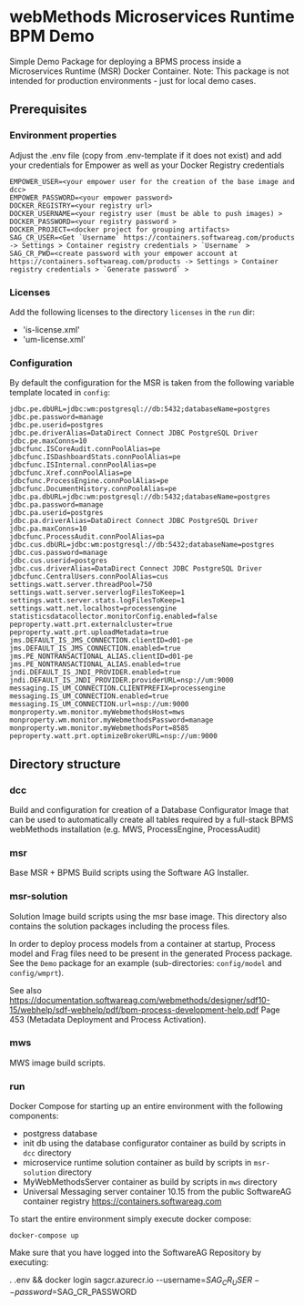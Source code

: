 # webMethods Microservices Runtime BPM Demo

Simple Demo Package for deploying a BPMS process inside a Microservices Runtime (MSR) Docker Container. Note: This  package is not intended for production environments - just for local demo cases. 

## Prerequisites

### Environment properties

Adjust the .env file (copy from .env-template if it does not exist) and add your credentials for Empower as well as your Docker Registry credentials

```
EMPOWER_USER=<your empower user for the creation of the base image and dcc>
EMPOWER_PASSWORD=<your empower password>
DOCKER_REGISTRY=<your registry url>
DOCKER_USERNAME=<your registry user (must be able to push images) >
DOCKER_PASSWORD=<your registry password >
DOCKER_PROJECT=<docker project for grouping artifacts>
SAG_CR_USER=<Get `Username` https://containers.softwareag.com/products -> Settings > Container registry credentials > `Username` >
SAG_CR_PWD=<create password with your empower account at https://containers.softwareag.com/products -> Settings > Container registry credentials > `Generate password` >
```

### Licenses

Add the following licenses to the directory `licenses` in the `run` dir:

- 'is-license.xml'
- 'um-license.xml'

### Configuration

By default the configuration for the MSR is taken from the following variable template located in `config`:

```
jdbc.pe.dbURL=jdbc:wm:postgresql://db:5432;databaseName=postgres
jdbc.pe.password=manage
jdbc.pe.userid=postgres
jdbc.pe.driverAlias=DataDirect Connect JDBC PostgreSQL Driver
jdbc.pe.maxConns=10
jdbcfunc.ISCoreAudit.connPoolAlias=pe
jdbcfunc.ISDashboardStats.connPoolAlias=pe
jdbcfunc.ISInternal.connPoolAlias=pe
jdbcfunc.Xref.connPoolAlias=pe
jdbcfunc.ProcessEngine.connPoolAlias=pe
jdbcfunc.DocumentHistory.connPoolAlias=pe
jdbc.pa.dbURL=jdbc:wm:postgresql://db:5432;databaseName=postgres
jdbc.pa.password=manage
jdbc.pa.userid=postgres
jdbc.pa.driverAlias=DataDirect Connect JDBC PostgreSQL Driver
jdbc.pa.maxConns=10
jdbcfunc.ProcessAudit.connPoolAlias=pa
jdbc.cus.dbURL=jdbc:wm:postgresql://db:5432;databaseName=postgres
jdbc.cus.password=manage
jdbc.cus.userid=postgres
jdbc.cus.driverAlias=DataDirect Connect JDBC PostgreSQL Driver
jdbcfunc.CentralUsers.connPoolAlias=cus
settings.watt.server.threadPool=750
settings.watt.server.serverlogFilesToKeep=1
settings.watt.server.stats.logFilesToKeep=1
settings.watt.net.localhost=processengine
statisticsdatacollector.monitorConfig.enabled=false
peproperty.watt.prt.externalcluster=true
peproperty.watt.prt.uploadMetadata=true
jms.DEFAULT_IS_JMS_CONNECTION.clientID=d01-pe
jms.DEFAULT_IS_JMS_CONNECTION.enabled=true
jms.PE_NONTRANSACTIONAL_ALIAS.clientID=d01-pe
jms.PE_NONTRANSACTIONAL_ALIAS.enabled=true
jndi.DEFAULT_IS_JNDI_PROVIDER.enabled=true
jndi.DEFAULT_IS_JNDI_PROVIDER.providerURL=nsp://um:9000
messaging.IS_UM_CONNECTION.CLIENTPREFIX=processengine
messaging.IS_UM_CONNECTION.enabled=true
messaging.IS_UM_CONNECTION.url=nsp://um:9000
monproperty.wm.monitor.myWebmethodsHost=mws
monproperty.wm.monitor.myWebmethodsPassword=manage
monproperty.wm.monitor.myWebmethodsPort=8585
peproperty.watt.prt.optimizeBrokerURL=nsp://um:9000
```

## Directory structure

### dcc

Build and configuration for creation of a Database Configurator Image that can be used to automatically create all tables required by a full-stack BPMS webMethods installation (e.g. MWS, ProcessEngine, ProcessAudit)

### msr

Base MSR + BPMS Build scripts using the Software AG Installer.

### msr-solution

Solution Image build scripts using the msr base image. This directory also contains the solution packages including the process files. 

In order to deploy process models from a container at startup, Process model and Frag files need to be present in the generated Process package. See the `Demo` package for an example (sub-directories: `config/model` and `config/wmprt`).

See also https://documentation.softwareag.com/webmethods/designer/sdf10-15/webhelp/sdf-webhelp/pdf/bpm-process-development-help.pdf Page 453 (Metadata Deployment and Process Activation). 

### mws

MWS image build scripts. 

### run

Docker Compose for starting up an entire environment with the following components:

- postgress database
- init db using the database configurator container as build by scripts in `dcc` directory
- microservice runtime solution container as build by scripts in `msr-solution` directory
- MyWebMethodsServer container as build by scripts in `mws` directory
- Universal Messaging server container 10.15 from the public SoftwareAG container registry https://containers.softwareag.com

To start the entire environment simply execute docker compose:

```docker-compose up```

Make sure that you have logged into the SoftwareAG Repository by executing:

. .env && docker login sagcr.azurecr.io --username=$SAG_CR_USER --password=$SAG_CR_PASSWORD
